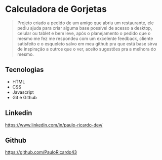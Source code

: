 # Calculadora de Gorjetas  
> Projeto criado a pedido de um amigo que abriu um restaurante, ele pediu ajuda para criar alguma base possível de acesso a desktop, celular ou tablet e bem leve, após o planejamento o pedido que o mesmo me fez me respondeu com um excelente feedback, cliente satisfeito e o esqueleto salvo em meu github pra que está base sirva de inspiração a outros que o ver, aceito sugestões pra a melhora do mesmo.




## Tecnologias

- HTML
- CSS
- Javascript
- Git e Github

## Linkedin
https://www.linkedin.com/in/paulo-ricardo-dev/

## Github
https://github.com/PauloRicardo43